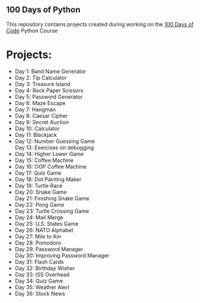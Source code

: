 ## 100 Days of Python
This repository contains projects created during working on the <a href="https://www.udemy.com/course/100-days-of-code/">100 Days of Code</a> Python Course

# Projects:
- Day 1: Band Name Generator
- Day 2: Tip Calculator
- Day 3: Treasure Island
- Day 4: Rock Paper Scissors
- Day 5: Password Generator
- Day 6: Maze Escape
- Day 7: Hangman
- Day 8: Caesar Cipher
- Day 9: Secret Auction
- Day 10: Calculator
- Day 11: Blackjack
- Day 12: Number Guessing Game 
<br>Day 13: Exercises on debugging
- Day 14: Higher Lower Game
- Day 15: Coffee Machine
- Day 16: OOP Coffee Machine
- Day 17: Quiz Game
- Day 18: Dot Painting Maker
- Day 19: Turtle Race
- Day 20: Snake Game
<br>Day 21: Finishing Snake Game
- Day 22: Pong Game
- Day 23: Turtle Crossing Game
- Day 24: Mail Merge
- Day 25: U.S. States Game
- Day 26: NATO Alphabet
- Day 27: Mile to Km
- Day 28: Pomodoro
- Day 29: Password Manager
<br>Day 30: Improving Password Manager
- Day 31: Flash Cards
- Day 32: Birthday Wisher
- Day 33: ISS Overhead
- Day 34: Quiz Game
- Day 35: Weather Alert
- Day 36: Stock News